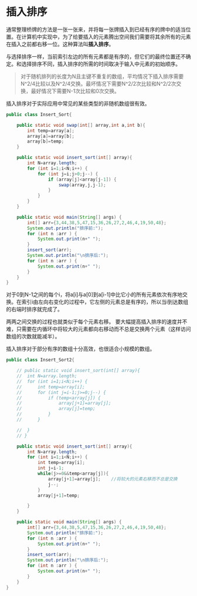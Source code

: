 # 插入排序

通常整理桥牌的方法是一张一张来，并将每一张牌插入到已经有序的牌中的适当位置。在计算机中实现中，为了给要插入的元素腾出空间我们需要将其余所有的元素在插入之前都右移一位。这种算法叫**插入排序**。

与选择排序一样，当前索引左边的所有元素都是有序的，但它们的最终位置还不确定。和选择排序不同，插入排序的所需的时间取决于输入中元素的初始顺序。

>对于随机排列的长度为N且主键不重复的数组，平均情况下插入排序需要N^2/4比较以及N^2/4交换。最坏情况下需要N^2/2次比较和N^2/2次交换，最好情况下需要N-1次比较和0次交换。

插入排序对于实际应用中常见的某些类型的非随机数组很有效。

```java
public class Insert_Sort{

	public static void swap(int[] array,int a,int b){
		int temp=array[a];
		array[a]=array[b];
		array[b]=temp;
	}

	public static void insert_sort(int[] array){
		int N=array.length;
		for (int i=1;i<N;i++) {
			for (int j=i;j>0;j--) {
				if (array[j]<array[j-1]) {
					swap(array,j,j-1);
				}
			}
		}
	}

	public static void main(String[] args) {
		int[] arr={3,44,38,5,47,15,36,26,27,2,46,4,19,50,48};
		System.out.println("排序前:");
		for (int n :arr ) {
			System.out.print(n+" ");
		}
		insert_sort(arr);
		System.out.println("\n排序后:");
		for (int n :arr ) {
			System.out.print(n+" ");
		}
	}
}
```

对于0到N-1之间的每个i，将a[i]与a[0]到a[i-1]中比它小的所有元素依次有序地交换。在索引i由左向右变化的过程中，它左侧的元素总是有序的，所以当i到达数组的右端时排序就完成了。

两两之间交换的过程也就类似于每个元素右移。
要大幅提高插入排序的速度并不难，只需要在内循环中将较大的元素都向右移动而不总是交换两个元素（这样访问数组的次数就能减半）。

插入排序对于部分有序的数组十分高效，也很适合小规模的数组。

```java
public class Insert_Sort2{

	// public static void insert_sort(int[] array){
	// 	int N=array.length;
	// 	for (int i=1;i<N;i++) {
	// 		int temp=array[i];
	// 		for (int j=i-1;j>=0;j--) {
	// 			if (temp<array[j]) {
	// 				array[j+1]=array[j];
	// 				array[j]=temp;
	// 			}
	// 		}

	// 	}
	// }

	public static void insert_sort(int[] array){
		int N=array.length;
		for (int i=1;i<N;i++) {
			int temp=array[i];
			int j=i-1;
			while(j>=0&&temp<array[j]){	
				array[j+1]=array[j];	//将较大的元素右移而不总是交换
				j--;
			}
			array[j+1]=temp;

		}
	}

	public static void main(String[] args) {
		int[] arr={3,44,38,5,47,15,36,26,27,2,46,4,19,50,48};
		System.out.println("排序前:");
		for (int n :arr ) {
			System.out.print(n+" ");
		}
		insert_sort(arr);
		System.out.println("\n排序后:");
		for (int n :arr ) {
			System.out.print(n+" ");
		}
	}
}
```

